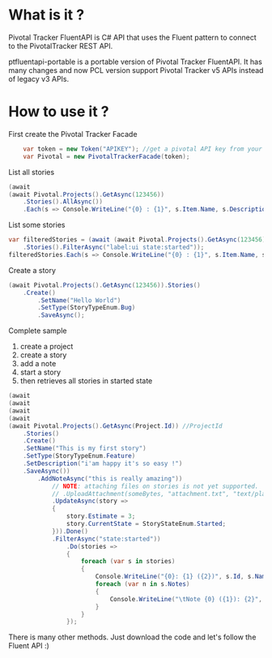 # What is it ?
Pivotal Tracker FluentAPI is C# API that uses the Fluent pattern to connect to the PivotalTracker REST API.

ptfluentapi-portable is a portable version of Pivotal Tracker FluentAPI. It has many changes and now PCL version support Pivotal Tracker v5 APIs instead of legacy v3 APIs.

# How to use it ?

First create the Pivotal Tracker Facade

```csharp
	var token = new Token("APIKEY"); //get a pivotal API key from your Profile
	var Pivotal = new PivotalTrackerFacade(token);
```

List all stories

```csharp
(await
(await Pivotal.Projects().GetAsync(123456))
    .Stories().AllAsync())
    .Each(s => Console.WriteLine("{0} : {1}", s.Item.Name, s.Description));
```

List some stories

```csharp
var filteredStories = (await (await Pivotal.Projects().GetAsync(123456))
    .Stories().FilterAsync("label:ui state:started"));
filteredStories.Each(s => Console.WriteLine("{0} : {1}", s.Item.Name, s.Description));
```

Create a story

```csharp
(await Pivotal.Projects().GetAsync(123456)).Stories()
    .Create()
        .SetName("Hello World")
        .SetType(StoryTypeEnum.Bug)
        .SaveAsync();
```

Complete sample

1. create a project
2. create a story
3. add a note
4. start a story
5. then retrieves all stories in started state

```csharp
(await
(await
(await
(await
(await Pivotal.Projects().GetAsync(Project.Id)) //ProjectId
    .Stories()
    .Create()
    .SetName("This is my first story")
    .SetType(StoryTypeEnum.Feature)
    .SetDescription("i'am happy it's so easy !")
    .SaveAsync())
        .AddNoteAsync("this is really amazing"))
            // NOTE: attaching files on stories is not yet supported.
            // .UploadAttachment(someBytes, "attachment.txt", "text/plain")
            .UpdateAsync(story =>
            {
                story.Estimate = 3;
                story.CurrentState = StoryStateEnum.Started;
            })).Done()
            .FilterAsync("state:started"))
                .Do(stories =>
                {
                    foreach (var s in stories)
                    {
                        Console.WriteLine("{0}: {1} ({2})", s.Id, s.Name, s.Type);
                        foreach (var n in s.Notes)
                        {
                            Console.WriteLine("\tNote {0} ({1}): {2}", n.Id, n.Description, n.NoteDate);
                        }
                    }
                });

```

There is many other methods. Just download the code and let's follow the Fluent API :)
